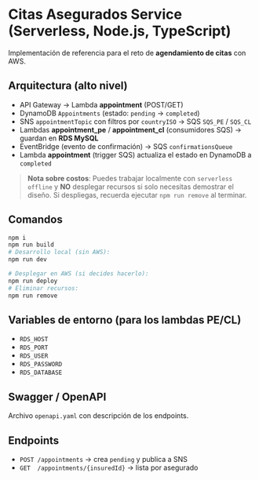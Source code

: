 # Citas Asegurados Service (Serverless, Node.js, TypeScript)

Implementación de referencia para el reto de **agendamiento de citas** con AWS.

## Arquitectura (alto nivel)

- API Gateway → Lambda **appointment** (POST/GET)
- DynamoDB `Appointments` (estado: `pending` → `completed`)
- SNS `appointmentTopic` con filtros por `countryISO` → SQS `SQS_PE` / `SQS_CL`
- Lambdas **appointment_pe** / **appointment_cl** (consumidores SQS) → guardan en **RDS MySQL**
- EventBridge (evento de confirmación) → SQS `confirmationsQueue`
- Lambda **appointment** (trigger SQS) actualiza el estado en DynamoDB a `completed`

> **Nota sobre costos**: Puedes trabajar localmente con `serverless offline` y **NO** desplegar recursos
si solo necesitas demostrar el diseño. Si despliegas, recuerda ejecutar `npm run remove` al terminar.

## Comandos

```bash
npm i
npm run build
# Desarrollo local (sin AWS): 
npm run dev

# Desplegar en AWS (si decides hacerlo):
npm run deploy
# Eliminar recursos:
npm run remove
```

## Variables de entorno (para los lambdas PE/CL)

- `RDS_HOST`
- `RDS_PORT`
- `RDS_USER`
- `RDS_PASSWORD`
- `RDS_DATABASE`

## Swagger / OpenAPI

Archivo `openapi.yaml` con descripción de los endpoints.

## Endpoints

- `POST /appointments` → crea `pending` y publica a SNS
- `GET  /appointments/{insuredId}` → lista por asegurado
